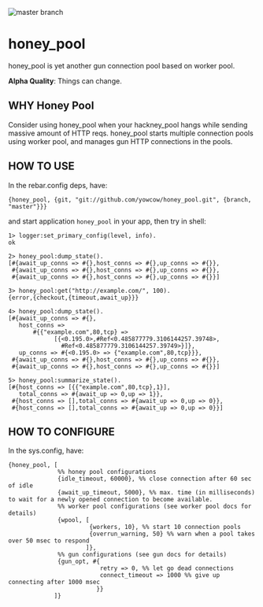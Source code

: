 ![master branch](https://github.com/yowcow/honey_pool/actions/workflows/ci.yml/badge.svg?branch=master)

honey_pool
=====

honey_pool is yet another gun connection pool based on worker pool.

**Alpha Quality**: Things can change.


WHY Honey Pool
--------------

Consider using honey_pool when your hackney_pool hangs while sending massive amount of HTTP reqs.
honey_pool starts multiple connection pools using worker pool, and manages gun HTTP connections in the pools.


HOW TO USE
----------

In the rebar.config deps, have:

```
{honey_pool, {git, "git://github.com/yowcow/honey_pool.git", {branch, "master"}}}
```

and start application `honey_pool` in your app, then try in shell:

```
1> logger:set_primary_config(level, info).
ok

2> honey_pool:dump_state().
[#{await_up_conns => #{},host_conns => #{},up_conns => #{}},
 #{await_up_conns => #{},host_conns => #{},up_conns => #{}},
 #{await_up_conns => #{},host_conns => #{},up_conns => #{}}]

3> honey_pool:get("http://example.com/", 100).
{error,{checkout,{timeout,await_up}}}

4> honey_pool:dump_state().
[#{await_up_conns => #{},
   host_conns =>
       #{{"example.com",80,tcp} =>
             [{<0.195.0>,#Ref<0.485877779.3106144257.39748>,
               #Ref<0.485877779.3106144257.39749>}]},
   up_conns => #{<0.195.0> => {"example.com",80,tcp}}},
 #{await_up_conns => #{},host_conns => #{},up_conns => #{}},
 #{await_up_conns => #{},host_conns => #{},up_conns => #{}}]

5> honey_pool:summarize_state().
[#{host_conns => [{{"example.com",80,tcp},1}],
   total_conns => #{await_up => 0,up => 1}},
 #{host_conns => [],total_conns => #{await_up => 0,up => 0}},
 #{host_conns => [],total_conns => #{await_up => 0,up => 0}}]
```


HOW TO CONFIGURE
----------------

In the sys.config, have:

```
{honey_pool, [
              %% honey pool configurations
              {idle_timeout, 60000}, %% close connection after 60 sec of idle
              {await_up_timeout, 5000}, %% max. time (in milliseconds) to wait for a newly opened connection to become available.
              %% worker pool configurations (see worker pool docs for details)
              {wpool, [
                       {workers, 10}, %% start 10 connection pools
                       {overrun_warning, 50} %% warn when a pool takes over 50 msec to respond
                      ]},
              %% gun configurations (see gun docs for details)
              {gun_opt, #{
                          retry => 0, %% let go dead connections
                          connect_timeout => 1000 %% give up connecting after 1000 msec
                         }}
             ]}
```
